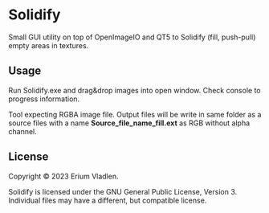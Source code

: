 # Solidify
Small GUI utility on top of OpenImageIO and QT5 to Solidify (fill, push-pull) empty areas in textures.

Usage
------------

Run Solidify.exe and drag&drop images into open window.
Check console to progress information.

Tool expecting RGBA image file. Output files will be write in same folder as a source files with a name **Source_file_name_fill.ext** as RGB without alpha channel.

License
-------

Copyright © 2023 Erium Vladlen.

Solidify is licensed under the GNU General Public License, Version 3.
Individual files may have a different, but compatible license.
